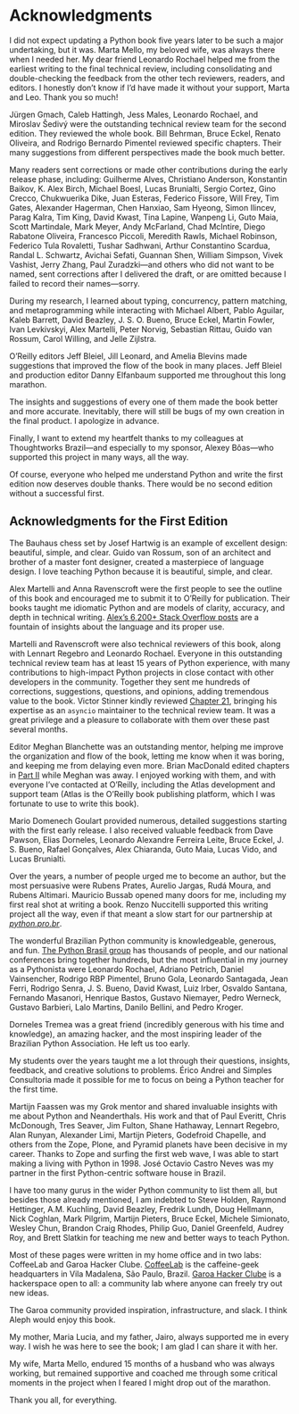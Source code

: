 # Acknowledgments

I did not expect updating a Python book five years later to be such a major undertaking, but it was. Marta Mello, my beloved wife, was always there when I needed her. My dear friend Leonardo Rochael helped me from the earliest writing to the final technical review, including consolidating and double-checking the feedback from the other tech reviewers, readers, and editors. I honestly don’t know if I’d have made it without your support, Marta and Leo. Thank you so much!

Jürgen Gmach, Caleb Hattingh, Jess Males, Leonardo Rochael, and Miroslav Šedivý were the outstanding technical review team for the second edition. They reviewed the whole book. Bill Behrman, Bruce Eckel, Renato Oliveira, and Rodrigo Bernardo Pimentel reviewed specific chapters. Their many suggestions from different perspectives made the book much better.

Many readers sent corrections or made other contributions during the early release phase, including: Guilherme Alves, Christiano Anderson, Konstantin Baikov, K. Alex Birch, Michael Boesl, Lucas Brunialti, Sergio Cortez, Gino Crecco, Chukwuerika Dike, Juan Esteras, Federico Fissore, Will Frey, Tim Gates, Alexander Hagerman, Chen Hanxiao, Sam Hyeong, Simon Ilincev, Parag Kalra, Tim King, David Kwast, Tina Lapine, Wanpeng Li, Guto Maia, Scott Martindale, Mark Meyer, Andy McFarland, Chad McIntire, Diego Rabatone Oliveira, Francesco Piccoli, Meredith Rawls, Michael Robinson, Federico Tula Rovaletti, Tushar Sadhwani, Arthur Constantino Scardua, Randal L. Schwartz, Avichai Sefati, Guannan Shen, William Simpson, Vivek Vashist, Jerry Zhang, Paul Zuradzki—and others who did not want to be named, sent corrections after I delivered the draft, or are omitted because I failed to record their names—sorry.

During my research, I learned about typing, concurrency, pattern matching, and metaprogramming while interacting with Michael Albert, Pablo Aguilar, Kaleb Barrett, David Beazley, J. S. O. Bueno, Bruce Eckel, Martin Fowler, Ivan Levkivskyi, Alex Martelli, Peter Norvig, Sebastian Rittau, Guido van Rossum, Carol Willing, and Jelle Zijlstra.

O’Reilly editors Jeff Bleiel, Jill Leonard, and Amelia Blevins made suggestions that improved the flow of the book in many places. Jeff Bleiel and production editor Danny Elfanbaum supported me throughout this long marathon.

The insights and suggestions of every one of them made the book better and more accurate. Inevitably, there will still be bugs of my own creation in the final product. I apologize in advance.

Finally, I want to extend my heartfelt thanks to my colleagues at Thoughtworks Brazil—and especially to my sponsor, Alexey Bôas—who supported this project in many ways, all the way.

Of course, everyone who helped me understand Python and write the first edition now deserves double thanks. There would be no second edition without a successful first.

## Acknowledgments for the First Edition

The Bauhaus chess set by Josef Hartwig is an example of excellent design: beautiful, simple, and clear. Guido van Rossum, son of an architect and brother of a master font designer, created a masterpiece of language design. I love teaching Python because it is beautiful, simple, and clear.

Alex Martelli and Anna Ravenscroft were the first people to see the outline of this book and encouraged me to submit it to O’Reilly for publication. Their books taught me idiomatic Python and are models of clarity, accuracy, and depth in technical writing. [Alex’s 6,200+ Stack Overflow posts](https://fpy.li/p-7) are a fountain of insights about the language and its proper use.

Martelli and Ravenscroft were also technical reviewers of this book, along with Lennart Regebro and Leonardo Rochael. Everyone in this outstanding technical review team has at least 15 years of Python experience, with many contributions to high-impact Python projects in close contact with other developers in the community. Together they sent me hundreds of corrections, suggestions, questions, and opinions, adding tremendous value to the book. Victor Stinner kindly reviewed [Chapter 21](ch21.html#async_ch), bringing his expertise as an `asyncio` maintainer to the technical review team. It was a great privilege and a pleasure to collaborate with them over these past several months.

Editor Meghan Blanchette was an outstanding mentor, helping me improve the organization and flow of the book, letting me know when it was boring, and keeping me from delaying even more. Brian MacDonald edited chapters in [Part II](part02.html#function_objects_part) while Meghan was away. I enjoyed working with them, and with everyone I’ve contacted at O’Reilly, including the Atlas development and support team (Atlas is the O’Reilly book publishing platform, which I was fortunate to use to write this book).

Mario Domenech Goulart provided numerous, detailed suggestions starting with the first early release. I also received valuable feedback from Dave Pawson, Elias Dorneles, Leonardo Alexandre Ferreira Leite, Bruce Eckel, J. S. Bueno, Rafael Gonçalves, Alex Chiaranda, Guto Maia, Lucas Vido, and Lucas Brunialti.

Over the years, a number of people urged me to become an author, but the most persuasive were Rubens Prates, Aurelio Jargas, Rudá Moura, and Rubens Altimari. Mauricio Bussab opened many doors for me, including my first real shot at writing a book. Renzo Nuccitelli supported this writing project all the way, even if that meant a slow start for our partnership at [_python.pro.br_](https://fpy.li/p-8).

The wonderful Brazilian Python community is knowledgeable, generous, and fun. [The Python Brasil group](https://fpy.li/p-9) has thousands of people, and our national conferences bring together hundreds, but the most influential in my journey as a Pythonista were Leonardo Rochael, Adriano Petrich, Daniel Vainsencher, Rodrigo RBP Pimentel, Bruno Gola, Leonardo Santagada, Jean Ferri, Rodrigo Senra, J. S. Bueno, David Kwast, Luiz Irber, Osvaldo Santana, Fernando Masanori, Henrique Bastos, Gustavo Niemayer, Pedro Werneck, Gustavo Barbieri, Lalo Martins, Danilo Bellini, and Pedro Kroger.

Dorneles Tremea was a great friend (incredibly generous with his time and knowledge), an amazing hacker, and the most inspiring leader of the Brazilian Python Association. He left us too early.

My students over the years taught me a lot through their questions, insights, feedback, and creative solutions to problems. Érico Andrei and Simples Consultoria made it possible for me to focus on being a Python teacher for the first time.

Martijn Faassen was my Grok mentor and shared invaluable insights with me about Python and Neanderthals. His work and that of Paul Everitt, Chris McDonough, Tres Seaver, Jim Fulton, Shane Hathaway, Lennart Regebro, Alan Runyan, Alexander Limi, Martijn Pieters, Godefroid Chapelle, and others from the Zope, Plone, and Pyramid planets have been decisive in my career. Thanks to Zope and surfing the first web wave, I was able to start making a living with Python in 1998. José Octavio Castro Neves was my partner in the first Python-centric software house in Brazil.

I have too many gurus in the wider Python community to list them all, but besides those already mentioned, I am indebted to Steve Holden, Raymond Hettinger, A.M. Kuchling, David Beazley, Fredrik Lundh, Doug Hellmann, Nick Coghlan, Mark Pilgrim, Martijn Pieters, Bruce Eckel, Michele Simionato, Wesley Chun, Brandon Craig Rhodes, Philip Guo, Daniel Greenfeld, Audrey Roy, and Brett Slatkin for teaching me new and better ways to teach Python.

Most of these pages were written in my home office and in two labs: CoffeeLab and Garoa Hacker Clube. [CoffeeLab](https://fpy.li/p-10) is the caffeine-geek headquarters in Vila Madalena, São Paulo, Brazil. [Garoa Hacker Clube](https://fpy.li/p-11) is a hackerspace open to all: a community lab where anyone can freely try out new ideas.

The Garoa community provided inspiration, infrastructure, and slack. I think Aleph would enjoy this book.

My mother, Maria Lucia, and my father, Jairo, always supported me in every way. I wish he was here to see the book; I am glad I can share it with her.

My wife, Marta Mello, endured 15 months of a husband who was always working, but remained supportive and coached me through some critical moments in the project when I feared I might drop out of the marathon.

Thank you all, for everything.

[^1]: .